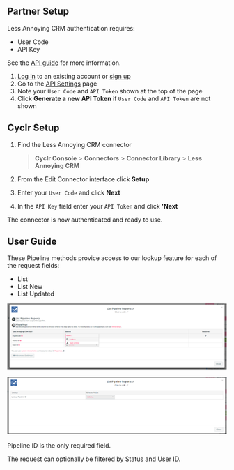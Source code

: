 
<section class="setup partner" markdown="1">

## Partner Setup

<div class="section-content" markdown="1">

Less Annoying CRM authentication requires:
- User Code
- API Key

See the [API guide](https://www.lessannoyingcrm.com/help/topic/api_getting_started/Generating_API_Token) for more information.


1. [Log in](https://www.lessannoyingcrm.com/login/) to an existing account or [sign up](https://www.lessannoyingcrm.com/Signup)
2. Go to the [API Settings](https://www.lessannoyingcrm.com/app/settings/api) page
3. Note your `User Code` and `API Token` shown at the top of the page
4. Click **Generate a new API Token** if  `User Code` and `API Token` are not shown

</div>

</section>

<section class="setup cyclr" markdown="1">

## Cyclr Setup

<div class="section-content" markdown="1">

1. Find the Less Annoying CRM connector

   > **Cyclr Console** > **Connectors** > **Connector Library** > **Less Annoying CRM**

2. From the Edit Connector interface click **Setup**

3. Enter your `User Code` and click **Next**

4. In the `API Key` field enter your `API Token` and click **'Next**

The connector is now authenticated and ready to use.

</div>

</section>

<section class="userguide" markdown="1">

## User Guide

<div class="section-content" markdown="1">

These Pipeline methods provice access to our lookup feature for each of the request fields:
- List
- List New
- List Updated

![lookup feature](./images/less_annoying_crm_1.png)

![lookup feature](./images/less_annoying_crm_2.png)

Pipeline ID is the only required field.  

The request can optionally be filtered by Status and User ID.

</div>

</section>
